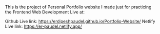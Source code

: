 This is the project of Personal Portfolio website I made just for practicing the Frontend Web Development
Live at:

Github Live link: https://erdipeshpaudel.github.io/Portfolio-Website/
Netlify Live link: https://er-paudel.netlify.app/

